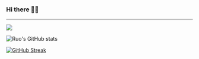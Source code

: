 ### Hi there 👋🏻
---------------------------
![](https://komarev.com/ghpvc/?username=ruo2019&color=9d33e8)

![Ruo's GitHub stats](https://github-readme-stats.vercel.app/api?username=ruo2019&show_icons=true&count_private=true&theme=synthwave&border_radius=50)


[![GitHub Streak](https://github-readme-streak-stats.herokuapp.com/?user=ruo2019&theme=jolly&border_radius=50)](https://git.io/streak-stats)

